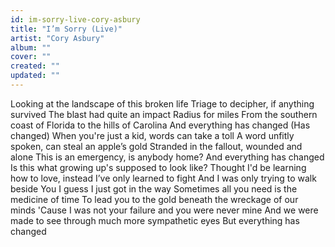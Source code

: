 ```yaml
---
id: im-sorry-live-cory-asbury
title: "I’m Sorry (Live)"
artist: "Cory Asbury"
album: ""
cover: ""
created: ""
updated: ""
---
```


Looking at the landscape of this broken life
Triage to decipher, if anything survived
The blast had quite an impact
Radius for miles
From the southern coast of Florida to the hills of Carolina
And everything has changed (Has changed)
When you're just a kid, words can take a toll
A word unfitly spoken, can steal an apple’s gold
Stranded in the fallout, wounded and alone
This is an emergency, is anybody home?
And everything has changed
Is this what growing up's supposed to look like?
Thought I'd be learning how to love, instead I’ve only learned to fight
And I was only trying to walk beside You
I guess I just got in the way
Sometimes all you need is the medicine of time
To lead you to the gold beneath the wreckage of our minds
'Cause I was not your failure and you were never mine
And we were made to see through much more sympathetic eyes
But everything has changed